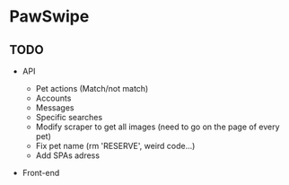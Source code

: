 # PawSwipe

## TODO

- API
    - Pet actions (Match/not match)
    - Accounts
    - Messages
    - Specific searches 
    - Modify scraper to get all images (need to go on the page of every pet)
    - Fix pet name (rm 'RESERVE', weird code...)
    - Add SPAs adress

- Front-end